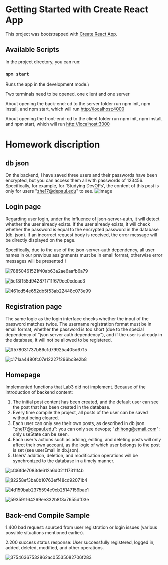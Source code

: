 # Getting Started with Create React App

This project was bootstrapped with [Create React App](https://github.com/facebook/create-react-app).

## Available Scripts

In the project directory, you can run:

### `npm start`

Runs the app in the development mode.\

Two terminals need to be opened, one client and one server

About opening the back-end: cd to the server folder 
run npm init, npm install, and npm start, which will run [http://localhost:4000](http://localhost:4000)

About opening the front-end: cd to the client folder
run npm init, npm install, and npm start, which will run [http://localhost:3000](http://localhost:3000)

# Homework discription

## db json

On the backend, I have saved three users and their passwords have been encrypted, but you can access them all with passwords of 123456.
Specifically, for example, for 'Studying DevOPs', the content of this post is only for users "zhe17@depaul.edu" to see.
![image](https://github.com/Zhihong9863/CSC436-Web-Application/assets/129224800/f60e960c-9da9-4d6e-944a-57791c0ad9f0)


## Login page

Regarding user login, under the influence of json-server-auth, it will detect whether the user already exists. 
If the user already exists, it will check whether the password is equal to the encrypted password in the database (db. json). 
If an incorrect request body is received, the error message will be directly displayed on the page.

Specifically, due to the use of the json-server-auth dependency, all user names in our previous assignments must be in email format, otherwise error messages will be presented！

![78850461521f40ab63a2ae6aafb6a79](https://github.com/Zhihong9863/CSC436-Web-Application/assets/129224800/45d719e4-75ec-450e-864b-08ff88c11fe8)

![5cf3f155d942871711f679ce0cdeac3](https://github.com/Zhihong9863/CSC436-Web-Application/assets/129224800/21c05bd0-edd0-4ead-8ab7-18c3be65d799)

![461cd54e652db5f53ab22448c073e99](https://github.com/Zhihong9863/CSC436-Web-Application/assets/129224800/c686a135-1d2f-4378-8203-38f621a5418e)


## Registration page

The same logic as the login interface checks whether the input of the password matches twice. The username registration format must be in email format, whether the password is too short (due to the special dependency of "json server auth dependency"), and if the user is already in the database, it will not be allowed to be registered.

![ff578031737b86c1d79925a405d6715](https://github.com/Zhihong9863/CSC436-Web-Application/assets/129224800/40e2aacb-b206-475c-accf-08cb973cb5eb)

![c171aa4480fc07e12227f296bc8e2b8](https://github.com/Zhihong9863/CSC436-Web-Application/assets/129224800/1e7410e2-0b22-4aed-b61e-e51e09ff1be8)



## Homepage

Implemented functions that Lab3 did not implement. Because of the introduction of backend content:
1. The initial post content has been created, and the default user can see the post that has been created in the database.
2. Every time compile the project, all posts of the user can be saved without being cleared.
3. Each user can only see their own posts, as described in db.json. "zhe17@depaul.edu": you can only see devops; "zhihong@email.com": only useState can be seen.
4. Each user's actions such as adding, editing, and deleting posts will only affect their own account, as the logic of which user belongs to the post is set (see userEmail in db.json).
5. Users' addition, deletion, and modification operations will be synchronized to the database in a timely manner.

![cf46fde7083de612a6d021f17311f4b](https://github.com/Zhihong9863/CSC436-Web-Application/assets/129224800/9e1a4e14-914a-4b57-ba9e-c66943b79eb4)

![82258ef3ba0b10763eff48cd92071b4](https://github.com/Zhihong9863/CSC436-Web-Application/assets/129224800/91d4b302-8fc6-49a3-a02e-bbd63dc9168f)

![4d159bab2375594e9cb25147159bae1](https://github.com/Zhihong9863/CSC436-Web-Application/assets/129224800/53bc0a9b-8bab-4237-bf5c-242f2392619d)

![593591164269ee332b8f3a7655df03e](https://github.com/Zhihong9863/CSC436-Web-Application/assets/129224800/7d4efb1a-1df9-40b8-8d01-212f73761edd)



## Back-end Compile Sample

1.400 bad request: sourced from user registration or login issues (various possible situations mentioned earlier).

2.200 success status response: User successfully registered, logged in, added, deleted, modified, and other operations.

![37546367532862ac05535082706f283](https://github.com/Zhihong9863/CSC436-Web-Application/assets/129224800/2984f2c4-b5de-41a1-8321-c755c13367ad)

